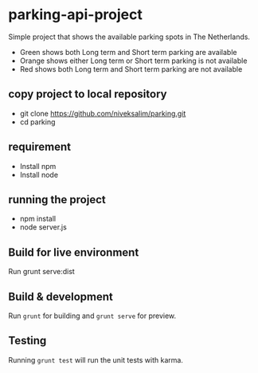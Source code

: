 # parking-api-project

Simple project that shows the available parking spots in The Netherlands.
- Green shows both Long term and Short term parking are available
- Orange shows either Long term or Short term parking is not available
- Red shows both Long term and Short term parking are not available

## copy project to local repository
- git clone https://github.com/niveksalim/parking.git
- cd parking

## requirement
- Install npm
- Install node

## running the project
- npm install
- node server.js

## Build for  live environment
Run grunt serve:dist

## Build & development

Run `grunt` for building and `grunt serve` for preview.

## Testing

Running `grunt test` will run the unit tests with karma.

